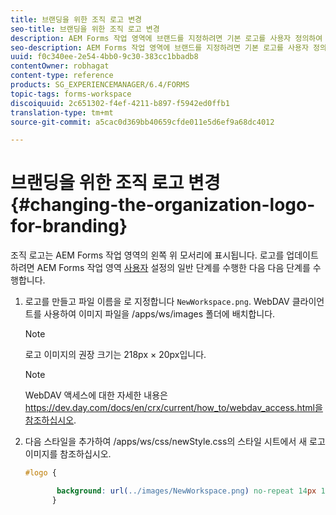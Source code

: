 ```yaml
---
title: 브랜딩을 위한 조직 로고 변경
seo-title: 브랜딩을 위한 조직 로고 변경
description: AEM Forms 작업 영역에 브랜드를 지정하려면 기본 로고를 사용자 정의하여 조직의 로고를 제공합니다.
seo-description: AEM Forms 작업 영역에 브랜드를 지정하려면 기본 로고를 사용자 정의하여 조직의 로고를 제공합니다.
uuid: f0c340ee-2e54-4bb0-9c30-383cc1bbadb8
contentOwner: robhagat
content-type: reference
products: SG_EXPERIENCEMANAGER/6.4/FORMS
topic-tags: forms-workspace
discoiquuid: 2c651302-f4ef-4211-b897-f5942ed0ffb1
translation-type: tm+mt
source-git-commit: a5cac0d369bb40659cfde011e5d6ef9a68dc4012

---
```



# 브랜딩을 위한 조직 로고 변경 {#changing-the-organization-logo-for-branding}

조직 로고는 AEM Forms 작업 영역의 왼쪽 위 모서리에 표시됩니다. 로고를 업데이트하려면 AEM Forms 작업 영역 [사용자](/help/forms/using/generic-steps-html-workspace-customization.md#generic-steps-for-html-workspace-customization) 설정의 일반 단계를 수행한 다음 다음 단계를 수행합니다.

1. 로고를 만들고 파일 이름을 로 지정합니다 `NewWorkspace.png`. WebDAV 클라이언트를 사용하여 이미지 파일을 /apps/ws/images 폴더에 배치합니다.

   >[!NOTE]
   >
   >로고 이미지의 권장 크기는 218px × 20px입니다.

   >[!NOTE]
   >
   >WebDAV 액세스에 대한 자세한 내용은 https://dev.day.com/docs/en/crx/current/how_to/webdav_access.html을 [참조하십시오](https://docs.adobe.com/docs/en/crx/current/how_to/webdav_access.html).

1. 다음 스타일을 추가하여 /apps/ws/css/newStyle.css의 스타일 시트에서 새 로고 이미지를 참조하십시오.

   ```css
   #logo {
   
          background: url(../images/NewWorkspace.png) no-repeat 14px 11px; 
         }
   ```

